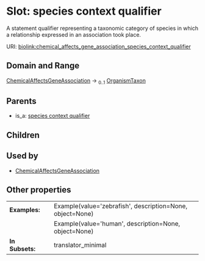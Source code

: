 
# Slot: species context qualifier


A statement qualifier representing a taxonomic category of species in which a relationship expressed in an association took place.

URI: [biolink:chemical_affects_gene_association_species_context_qualifier](https://w3id.org/biolink/vocab/chemical_affects_gene_association_species_context_qualifier)


## Domain and Range

[ChemicalAffectsGeneAssociation](ChemicalAffectsGeneAssociation.md) &#8594;  <sub>0..1</sub> [OrganismTaxon](OrganismTaxon.md)

## Parents

 *  is_a: [species context qualifier](species_context_qualifier.md)

## Children


## Used by

 * [ChemicalAffectsGeneAssociation](ChemicalAffectsGeneAssociation.md)

## Other properties

|  |  |  |
| --- | --- | --- |
| **Examples:** | | Example(value='zebrafish', description=None, object=None) |
|  | | Example(value='human', description=None, object=None) |
| **In Subsets:** | | translator_minimal |


